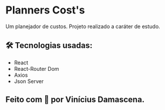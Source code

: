 # Planners Cost's 
Um planejador de custos. Projeto realizado a caráter de estudo.

## 🛠 Tecnologias usadas:
- React
- React-Router Dom
- Axios
- Json Server

## Feito com 💙 por Vinícius Damascena.
